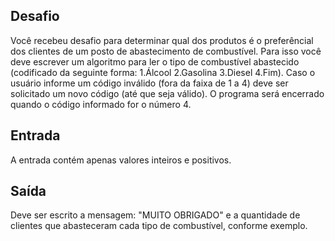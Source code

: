 ## Desafio

Você recebeu desafio para determinar qual dos produtos é o preferêncial dos clientes de 
um posto de abastecimento de combustível. Para isso você deve escrever um algoritmo para ler 
o tipo de combustível abastecido (codificado da seguinte forma: 1.Álcool 2.Gasolina 3.Diesel 4.Fim). 
Caso o usuário informe um código inválido (fora da faixa de 1 a 4) deve ser solicitado um novo código 
(até que seja válido). O programa será encerrado quando o código informado for o número 4.


## Entrada

A entrada contém apenas valores inteiros e positivos.

## Saída

Deve ser escrito a mensagem: "MUITO OBRIGADO" e a quantidade de clientes que abasteceram cada tipo 
 de combustível, conforme exemplo.
